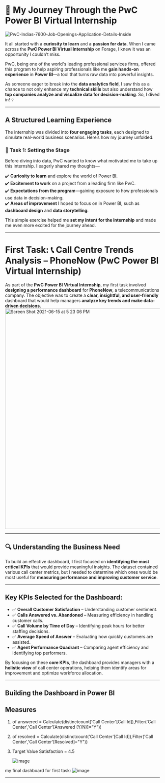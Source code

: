 # 🚀 My Journey Through the PwC Power BI Virtual Internship  
![PwC-Indias-7600-Job-Openings-Application-Details-Inside](https://github.com/user-attachments/assets/80ca251b-596e-4d2d-acaf-b21b19cd5978)


It all started with a **curiosity to learn** and a **passion for data**. When I came across the **PwC Power BI Virtual Internship** on Forage, I knew it was an opportunity I couldn’t miss.  

PwC, being one of the world's leading professional services firms, offered this program to help aspiring professionals like me **gain hands-on experience** in **Power BI**—a tool that turns raw data into powerful insights.  

As someone eager to break into the **data analytics field**, I saw this as a chance to not only enhance my **technical skills** but also understand how **top companies analyze and visualize data for decision-making**. So, I dived in! 💡  

---

##  A Structured Learning Experience  

The internship was divided into **four engaging tasks**, each designed to simulate real-world business scenarios. Here’s how my journey unfolded:  

### 📌 Task 1: Setting the Stage  

Before diving into data, PwC wanted to know what motivated me to take up this internship. I eagerly shared my thoughts—  

✔️ **Curiosity to learn** and explore the world of Power BI.  
✔️ **Excitement to work** on a project from a leading firm like PwC.  
✔️ **Expectations from the program**—gaining exposure to how professionals use data in decision-making.  
✔️ **Areas of improvement** I hoped to focus on in Power BI, such as **dashboard design** and **data storytelling**.  

This simple exercise helped me **set my intent for the internship** and made me even more excited for the journey ahead.  

---

# First Task: 📞 Call Centre Trends Analysis – PhoneNow (PwC Power BI Virtual Internship)

As part of the **PwC Power BI Virtual Internship**, my first task involved **designing a performance dashboard** for **PhoneNow**, a telecommunications company. The objective was to create a **clear, insightful, and user-friendly** dashboard that would help managers **analyze key trends and make data-driven decisions**.
<img width="715" alt="Screen Shot 2021-06-15 at 5 23 06 PM" src="https://github.com/user-attachments/assets/9d3f7b94-64e6-4ea7-b321-328a593d1ae1" />

---

## 🔍 Understanding the Business Need  
To build an effective dashboard, I first focused on **identifying the most critical KPIs** that would provide meaningful insights. The dataset contained various call center metrics, but I needed to determine which ones would be most useful for **measuring performance and improving customer service**.

---

## Key KPIs Selected for the Dashboard:  
- ✅ **Overall Customer Satisfaction** – Understanding customer sentiment.  
- ✅ **Calls Answered vs. Abandoned** – Measuring efficiency in handling customer calls.  
- ✅ **Call Volume by Time of Day** – Identifying peak hours for better staffing decisions.  
- ✅ **Average Speed of Answer** – Evaluating how quickly customers are assisted.  
- ✅ **Agent Performance Quadrant** – Comparing agent efficiency and identifying top performers.  

By focusing on these **core KPIs**, the dashboard provides managers with a **holistic view** of call center operations, helping them identify areas for improvement and optimize workforce allocation.

---

##  Building the Dashboard in Power BI  
Measures
--------------------------
 1. of answered = Calculate(distinctcount('Call Center'[Call Id]),Filter('Call Center','Call Center'[Answered (Y/N)]="Y"))

 2. of resolved = Calculate(distinctcount('Call Center'[Call Id]),Filter('Call Center','Call Center'[Resolved]="Y"))

 3. Target Value Satisfaction = 4.5

    
    ![image](https://github.com/user-attachments/assets/bdeb84dd-b1cf-47ac-94e2-b8632ebf65fd)


my final dashboard for first task:
![image](https://github.com/user-attachments/assets/a551e3d4-9b3c-4216-b91c-0cacd24f198e)



---





